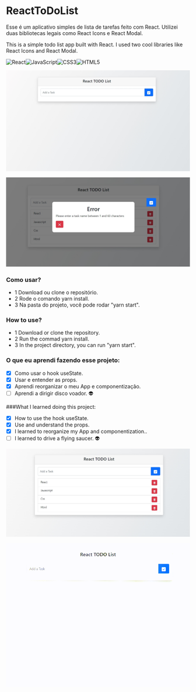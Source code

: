 # ReactToDoList

Esse é um aplicativo simples de lista de tarefas feito com React.
Utilizei duas bibliotecas legais como React Icons e React Modal.

This is a simple todo list app built with React. 
I used two cool libraries like React Icons and React Modal.
 

![React](https://img.shields.io/badge/react-%2320232a.svg?style=for-the-badge&logo=react&logoColor=%2361DAFB)![JavaScript](https://img.shields.io/badge/javascript-%23323330.svg?style=for-the-badge&logo=javascript&logoColor=%23F7DF1E)![CSS3](https://img.shields.io/badge/css3-%231572B6.svg?style=for-the-badge&logo=css3&logoColor=white)![HTML5](https://img.shields.io/badge/html5-%23E34F26.svg?style=for-the-badge&logo=html5&logoColor=white)

![The app ](https://github.com/carlosnani/ReactToDoList/blob/master/images/react_todo_print.jpg?raw=true)

![The app ](https://github.com/carlosnani/ReactToDoList/blob/master/images/modal_erros.jpg?raw=true)

### Como usar?
- 1 Download ou clone o repositório.
- 2 Rode o comando yarn install.
- 3 Na pasta do projeto, você pode rodar "yarn start".

### How to use?
- 1 Download or clone the repository.
- 2 Run the commad yarn install.
- 3 In the project directory, you can run "yarn start".

### O que eu aprendi fazendo esse projeto:
- [x] Como usar o hook useState.
- [x] Usar e entender as props.
- [x] Aprendi reorganizar o meu App e componentização. 
- [ ] Aprendi a dirigir disco voador. 👽

###What I learned doing this project:
- [x] How to use the hook useState.
- [x] Use and understand the props.
- [x] I learned to reorganize my App and componentization..
- [ ] I learned to drive a flying saucer. 👽

![The app ](https://github.com/carlosnani/ReactToDoList/blob/master/images/modal_lista.jpg?raw=true)

![App in Action](https://github.com/carlosnani/ReactToDoList/blob/master/images/to_list_react.gif?raw=true)
